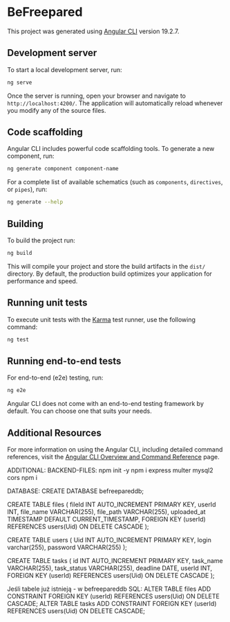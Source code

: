 # BeFreepared

This project was generated using [Angular CLI](https://github.com/angular/angular-cli) version 19.2.7.

## Development server

To start a local development server, run:

```bash
ng serve
```

Once the server is running, open your browser and navigate to `http://localhost:4200/`. The application will automatically reload whenever you modify any of the source files.

## Code scaffolding

Angular CLI includes powerful code scaffolding tools. To generate a new component, run:

```bash
ng generate component component-name
```

For a complete list of available schematics (such as `components`, `directives`, or `pipes`), run:

```bash
ng generate --help
```

## Building

To build the project run:

```bash
ng build
```

This will compile your project and store the build artifacts in the `dist/` directory. By default, the production build optimizes your application for performance and speed.

## Running unit tests

To execute unit tests with the [Karma](https://karma-runner.github.io) test runner, use the following command:

```bash
ng test
```

## Running end-to-end tests

For end-to-end (e2e) testing, run:

```bash
ng e2e
```

Angular CLI does not come with an end-to-end testing framework by default. You can choose one that suits your needs.

## Additional Resources

For more information on using the Angular CLI, including detailed command references, visit the [Angular CLI Overview and Command Reference](https://angular.dev/tools/cli) page.

ADDITIONAL:
BACKEND-FILES:
npm init -y npm i express multer mysql2 cors npm i

DATABASE:
CREATE DATABASE befreepareddb;

CREATE TABLE files (
fileId INT AUTO_INCREMENT PRIMARY KEY,
userId INT,
file_name VARCHAR(255),
file_path VARCHAR(255),
uploaded_at TIMESTAMP DEFAULT CURRENT_TIMESTAMP,
FOREIGN KEY (userId) REFERENCES users(Uid) ON DELETE CASCADE
);

CREATE TABLE users (
Uid INT AUTO_INCREMENT PRIMARY KEY,
login varchar(255),
password VARCHAR(255)
);

CREATE TABLE tasks (
id INT AUTO_INCREMENT PRIMARY KEY,
task_name VARCHAR(255),
task_status VARCHAR(255),
deadline DATE,
userId INT,
FOREIGN KEY (userId) REFERENCES users(Uid) ON DELETE CASCADE
);

Jeśli tabele już istnieją - w befreepareddb SQL:
ALTER TABLE files ADD CONSTRAINT FOREIGN KEY (userId) REFERENCES users(Uid) ON DELETE CASCADE;
ALTER TABLE tasks ADD CONSTRAINT FOREIGN KEY (userId) REFERENCES users(Uid) ON DELETE CASCADE;
